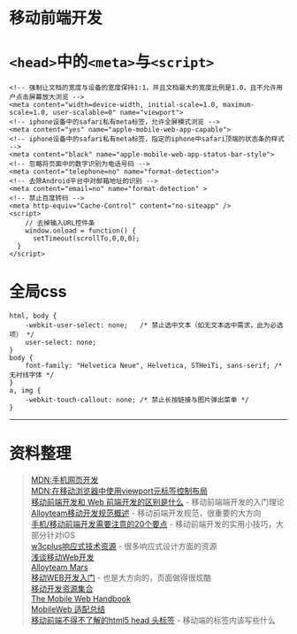 移动前端开发
========

# `<head>`中的`<meta>`与`<script>`
```
<!-- 强制让文档的宽度与设备的宽度保持1:1，并且文档最大的宽度比例是1.0，且不允许用户点击屏幕放大浏览 -->
<meta content="width=device-width, initial-scale=1.0, maximum-scale=1.0, user-scalable=0" name="viewport">
<!-- iphone设备中的safari私有meta标签，允许全屏模式浏览 -->
<meta content="yes" name="apple-mobile-web-app-capable">
<!-- iphone设备中的safari私有meta标签，指定的iphone中safari顶端的状态条的样式 -->
<meta content="black" name="apple-mobile-web-app-status-bar-style">
<!-- 忽略将页面中的数字识别为电话号码 -->
<meta content="telephone=no" name="format-detection">
<!-- 去除Android平台中对邮箱地址的识别 -->
<meta content="email=no" name="format-detection" >
<!-- 禁止百度转码 -->
<meta http-equiv="Cache-Control" content="no-siteapp" />
<script>
    // 去掉输入URL控件条
    window.onload = function() {
      setTimeout(scrollTo,0,0,0);
  }
</script>
```

# 全局css
```
html, body {
    -webkit-user-select: none;   /* 禁止选中文本（如无文本选中需求，此为必选项） */
    user-select: none;
}
body {
    font-family: "Helvetica Neue", Helvetica, STHeiTi, sans-serif; /* 无衬线字体 */
}
a, img {
    -webkit-touch-callout: none; /* 禁止长按链接与图片弹出菜单 */
}
```

--------

# 资料整理
> [MDN:手机网页开发](https://developer.mozilla.org/zh-CN/docs/Web/Guide/Mobile)  
> [MDN:在移动浏览器中使用viewport元标签控制布局](https://developer.mozilla.org/zh-CN/docs/Mobile/Viewport_meta_tag)  
> [移动前端开发和 Web 前端开发的区别是什么](https://www.zhihu.com/question/20269059) - 移动前端端开发的入门理论  
> [Alloyteam移动开发规范概述](http://alloyteam.github.io/Spirit/modules/Standard/) - 移动前端开发规范，很重要的大方向  
> [手机/移动前端开发需要注意的20个要点](http://sentsin.com/web/54.html) - 移动前端开发的实用小技巧，大部分针对iOS  
> [w3cplus响应式技术资源](http://www.w3cplus.com/responsive) - 很多响应式设计方面的资源  
> [浅谈移动Web开发](http://www.infoq.com/cn/articles/development-of-the-mobile-web-deep-concept)  
> [Alloyteam Mars](https://github.com/AlloyTeam/Mars)  
> [移动WEB开发入门](http://junmer.github.io/mobile-dev-get-started/) - 也是大方向的，页面做得很炫酷  
> [移动开发资源集合](https://github.com/jtyjty99999/mobileTech)  
> [The Mobile Web Handbook](http://quirksmode.org/mobilewebhandbook/)  
> [MobileWeb 适配总结](http://www.w3ctech.com/topic/979)  
> [移动前端不得不了解的html5 head 头标签](http://www.css88.com/archives/5480) - 移动端的<head>标签内该写些什么  
